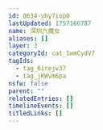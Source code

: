 ```yaml
---
id: 0634-vhy7iop0
lastUpdated: 1757166787
name: 深圳六魔女
aliases: []
layer: 3
categoryId: cat_1wmCydV7
tagIds:
  - tag_6irejv37
  - tag_jKWvm6pa
nsfw: false
parent: ""
relatedEntries: []
timelineEvents: []
titledLinks: []
---
```


